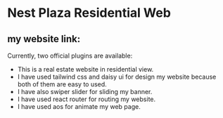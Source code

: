 <!-- # React + Vite

This template provides a minimal setup to get React working in Vite with HMR and some ESLint rules.

Currently, two official plugins are available:

- [@vitejs/plugin-react](https://github.com/vitejs/vite-plugin-react/blob/main/packages/plugin-react/README.md) uses [Babel](https://babeljs.io/) for Fast Refresh
- [@vitejs/plugin-react-swc](https://github.com/vitejs/vite-plugin-react-swc) uses [SWC](https://swc.rs/) for Fast Refresh -->
# Nest Plaza Residential Web

## my website link: 

Currently, two official plugins are available:

- This is a real estate website in residential view.
- I have used tailwind css and daisy ui for design my website because both of them are easy to used.
- I have also swiper slider for sliding my banner.
- I have used react router for routing my website.
- I have used aos for animate my web page.